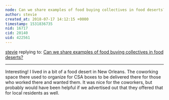 ```yaml
---
node: Can we share examples of food buying collectives in food deserts?
author: stevie
created_at: 2018-07-17 14:12:15 +0000
timestamp: 1531836735
nid: 16717
cid: 20140
uid: 422561
---
```




[stevie](../profile/stevie) replying to: [Can we share examples of food buying collectives in food deserts?](../notes/wward1400/07-14-2018/can-you-share-some-examples-of-food-buying-collectives-in-food-deserts)

----
Interesting! I lived in a bit of a food desert in New Orleans. The coworking space there used to organize for CSA boxes to be delivered there for those who worked there and wanted them. It was nice for the coworkers, but probably would have been helpful if we advertised out that they offered that for local residents as well. 